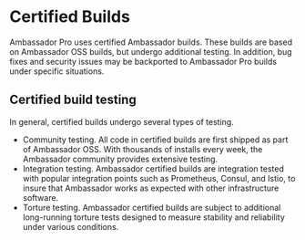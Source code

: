 # Certified Builds

Ambassador Pro uses certified Ambassador builds. These builds are based on Ambassador OSS builds, but undergo additional testing. In addition, bug fixes and security issues may be backported to Ambassador Pro builds under specific situations.



## Certified build testing

In general, certified builds undergo several types of testing.

* Community testing. All code in certified builds are first shipped as part of Ambassador OSS. With thousands of installs every week, the Ambassador community provides extensive testing.
* Integration testing. Ambassador certified builds are integration tested with popular integration points such as Prometheus, Consul, and Istio, to insure that Ambassador works as expected with other infrastructure software.
* Torture testing. Ambassador certified builds are subject to additional long-running torture tests designed to measure stability and reliability under various conditions.